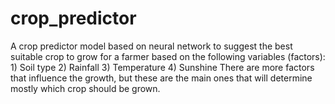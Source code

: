 # crop_predictor
A crop predictor model based on neural network to suggest the best suitable crop to grow for a farmer based on the following variables (factors): 1) Soil type 2) Rainfall 3) Temperature 4) Sunshine There are more factors that influence the growth, but these are the main ones that will determine mostly which crop should be grown.

